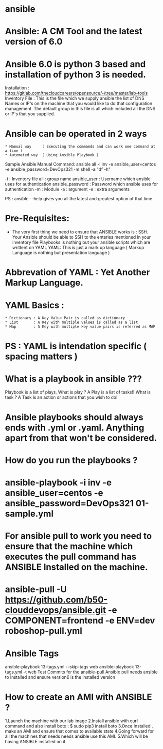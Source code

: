 # ansible 

# Ansible: A CM Tool and the latest version of 6.0
# Ansible 6.0 is python 3 based and installation of python 3 is needed.

Installation : https://gitlab.com/thecloudcareers/opensource/-/tree/master/lab-tools 
Inventory File : This is the file which we supply ansible the list of DNS Names or IP's on the machine that you would like to
do that configuration management. The default group in this file is all which included all the DNS or IP's that you supplied.

# Ansible can be operated in 2 ways
    * Manual way     ( Executing the commands and can work one command at a time )
    * Automated way  ( Using Ansible Playbook )
Sample Ansible Manual Command:
ansible all -i inv -e ansible_user=centos -e ansible_password=DevOps321 -m shell -a "df -h"

-i               : Inventory file 
all              : group name 
ansible_user     : Username which ansible uses for authentication 
ansible_password : Password which ansible uses for authentication 
-m               : Module 
-a               : argument
-e               : extra arguments

PS : ansible --help gives you all the latest and greatest option of that time

# Pre-Requisites:
* The very first thing we need to ensure that ANSIBLE works is : SSH. Your Ansible should be able to SSH to the enteries   mentioned in your inventory file
Playbooks is nothing but your ansible scripts which are writtent on YAML
YAML: This is just a mark up language ( Markup Language is nothing but presentation language )

# Abbrevation of YAML : Yet Another Markup Language.

# YAML Basics :
    * Dictionary : A Key Value Pair is called as dictionary 
    * List       : A Key with multiple values is called as a list 
    * Map        : A Key with multiple key value pairs is referred as MAP
# PS : YAML is intendation specific ( spacing matters )

# What is a playbook in ansible ???
Playbook is a list of plays.
What is play ? A Play is a list of tasks!!
What is task ? A Task is an action or actions that you wish to do!

# Ansible playbooks should always ends with .yml or .yaml. Anything apart from that won't be considered.

# How do you run the playbooks ?

# ansible-playbook -i inv -e ansible_user=centos -e ansible_password=DevOps321 01-sample.yml



# For ansible pull to work you need to ensure that the machine which executes the pull        command has ANSIBLE Installed on the machine.

# ansible-pull -U https://github.com/b50-clouddevops/ansible.git -e COMPONENT=frontend -e   ENV=dev roboshop-pull.yml
# Ansible Tags
ansible-playbook 13-tags.yml  --skip-tags  web
ansible-playbook 13-tags.yml  -t web
Test Commits for the ansible-pull
Ansible pull needs ansible to installed and ensure version6 is the installed version

# How to create an AMI with ANSIBLE ?
1.Launch the machine with our lab image
2.Install ansible with curl command and also install boto : $ sudo pip3 install boto
3.Once Installed , make an AMI and ensure that comes to available state
4.Going forward for all the machines that needs needs ansible use this AMI.
5.Which will be having ANSIBLE installed on it.